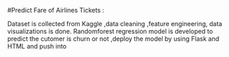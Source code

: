 #Predict Fare of Airlines Tickets :

Dataset is collected from Kaggle ,data cleaning ,feature engineering, data  visualizations is done. Randomforest regression model is developed to predict  the cutomer is churn or not ,deploy the model by using Flask and HTML and push into 

